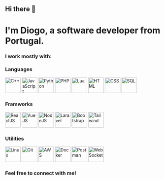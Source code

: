 ## Hi there 👋

<h1>I'm Diogo, a software developer from Portugal.</h1>

<h3>I work mostly with:</h3>

<h3> Languages </h3>
<p>
<img src="https://cdn-icons-png.flaticon.com/512/6132/6132222.png" alt="C++" width="50px" height="50px">
<img src="https://upload.wikimedia.org/wikipedia/commons/thumb/6/6a/JavaScript-logo.png/800px-JavaScript-logo.png" alt="JavaScript" width="50px" height="50px">
<img src="https://img.icons8.com/color/512/python.png" alt="Python" width="50px" height="50px">
<img src="https://upload.wikimedia.org/wikipedia/commons/thumb/2/27/PHP-logo.svg/1200px-PHP-logo.svg.png" alt="PHP" width="50px" height="50px">
<img src="https://static-00.iconduck.com/assets.00/lua-icon-512x512-z4bseq76.png" alt="Lua" width="50px" height="50px">
<img src="https://cdn-icons-png.flaticon.com/512/919/919827.png" alt="HTML" width="50px" height="50px">
<img src="https://upload.wikimedia.org/wikipedia/commons/thumb/6/62/CSS3_logo.svg/1024px-CSS3_logo.svg.png" alt="CSS" width="50px" height="50px">
<img src="https://cdn-icons-png.flaticon.com/512/4299/4299956.png" alt="SQL" width="50px" height="50px">
</p>
<h3>Framworks</h3>
<p>

<img src="https://upload.wikimedia.org/wikipedia/commons/thumb/4/47/React.svg/1200px-React.svg.png" alt="ReactJS" width="50px" height="50px">
<img src="https://www.svgrepo.com/show/354528/vue.svg" alt="VueJS" width="50px" height="50px">
<img src="https://upload.wikimedia.org/wikipedia/commons/thumb/d/d9/Node.js_logo.svg/600px-Node.js_logo.svg.png" alt="NodeJS" width="50px" height="50px">
<img src="https://static-00.iconduck.com/assets.00/laravel-icon-1990x2048-xawylrh0.png" alt="Laravel" width="50px" height="50px">
<img src="https://getbootstrap.com/docs/5.0/assets/brand/bootstrap-logo-shadow.png" alt="Bootstrap" width="50px" height="50px">
<img src="https://static-00.iconduck.com/assets.00/tailwind-css-icon-1024x615-fdeis5r1.png" alt="Tailwind" width="50px" height="50px">
</p>
<h3>Utilities</h3>
<p>

<img src="https://cdn-icons-png.flaticon.com/512/6124/6124995.png" alt="Linux" width="50px" height="50px">
<img src="https://upload.wikimedia.org/wikipedia/commons/thumb/3/3f/Git_icon.svg/2048px-Git_icon.svg.png" alt="Git" width="50px" height="50px">
<img src="https://uxwing.com/wp-content/themes/uxwing/download/brands-and-social-media/aws-icon.png" alt="AWS" width="50px" height="50px">
<img src="https://banner2.cleanpng.com/20180802/ipp/c26b0dc2951a5195ae50c46f6be2544e.webp" alt="Docker" width="50px" height="50px">
<img src="https://www.svgrepo.com/show/354201/postman.svg" alt="Postman" width="50px" height="50px">
<img src="https://www.svgrepo.com/show/443547/brand-websocket.svg" alt="WebSocket" width="50px" height="50px">
</p>
<h3>Feel free to connect with me!</h3>




